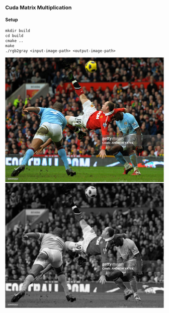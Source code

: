 ### Cuda Matrix Multiplication

#### Setup
```
mkdir build
cd build
cmake ..
make
./rgb2gray <input-image-path> <output-image-path>
```

![InputImage](imgs/rooney.jpg) 
![OutputRGBImage](imgs/rooney_black.jpg) 
